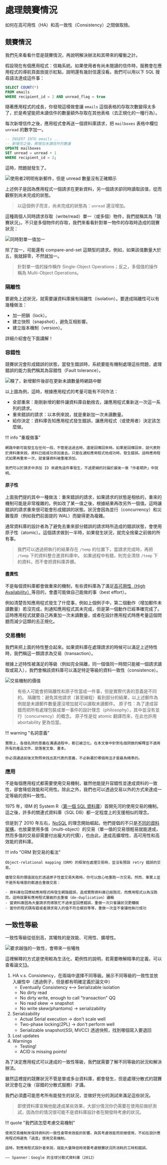 # 處理競賽情況

如何在高可用性（HA）和高一致性（Consistency）之間做取捨。

## 競賽情況

我們先來看看什麼是競賽情況，再說明解決辦法和其帶來的權衡之計。

假設現在有個應用程式：信箱系統。如果使用者有尚未閱讀的信件時，服務會在應用程式的導航頁面放提示紅點，說明還有幾封信還沒看。我們可以用以下 SQL 搜尋語法達成這件事：

```sql title="取得未讀信件數量"
SELECT COUNT(*)
FROM emails
WHERE recipient_id = 2 AND unread_flag = true
```

隨著應用程式的成長，你發現這樣做會讓 `emails` 這個表格的存取次數變得太多了，於是希望能把未讀信件的數量額外存取在其他表格（去正規化的一種行為）。

每次新增信件之後，應用程式會再送一個資料庫請求，把 `mailboxes` 表格中欄位 `unread` 的數字加一。

```sql title="去正規化以提升效率"
-- INSERT INTO emails ..
-- 新增完之後，再增加未讀信件的數量
UPDATE mailboxes
SET unread = unread + 1
WHERE recipient_id = 2;
```

這時，問題就發生了。

![使用者2明明有新郵件，但是 `unread` 數量沒有正確顯示](https://github.com/Vonng/ddia/raw/master/img/fig7-2.png)

上述例子是因為應用程式一個請求在更新資料，另一個請求卻同時讀取該值，從而觀察到尚未完成的狀態。

> 以這個例子而言，尚未完成的狀態為：`unread` 還沒增加。

這種兩個人同時請求存取（write/read）單一（或多個）物件，我們就稱其為「競賽狀況」。不只是多個物件的存取，我們來看看針對單一物件的存取時造成的競賽狀況：

![同時對單一值加一](https://github.com/Vonng/ddia/raw/master/img/fig7-1.png)

除了加一，可能還有 compare-and-set 這類型的請求。例如，如果該值數量大於五，我就歸零，不然就加一。

> 針對單一值的操作稱作 Single-Object Operations；反之，多個值的操作稱為 Multi-Object Operations。

### 隔離性

要避免上述狀況，就需要讓資料庫擁有隔離性（isolation）。要達成隔離性可以有幾種做法：

-   加一把鎖（lock）。
-   建立快照（snapshot），避免互相影響。
-   建立版本機制（version）。

詳細介紹會在下面講解！

### 容錯性

競賽狀況會形成錯誤的狀態，當發生錯誤時，系統要能有機制處理這些問題，處理錯誤的能力我們稱其為容錯性（Fault tolerance）。

![糗了，新增郵件後卻在更新未讀數量時網路中斷](https://github.com/Vonng/ddia/raw/master/img/fig7-3.png)

以上圖為例，這時，根據應用程式的考量可能有不同作法：

-   全部重來：剛剛新增的郵件讓資料庫自動捨去，讓應用程式重新送一次這一系列的請求。
-   重來錯誤的請求：以本例來說，就是重新加一次未讀數量。
-   給你決定：資料庫告知應用程式發生錯誤，讓應用程式（或使用者）決定該怎麼做。

!!! info "重複做事"

    網路中斷可能發生在任何一段，不管是送過去時，還是回傳回來時。如果是回傳回來，就代表對於資料庫來說，資料已經成功添加進去。只是在通知應用程式他成功時，發生錯誤。這時應用程式如果再重來一次，就會讓資料被重複添加。

    我們可以於請求中添加 ID 來避免這件事發生，不過更細的討論於最後一章「作者期許」中說明。

#### 原子性

上面我們提的其中一種做法：重來錯誤的請求，如果請求的狀態是相依的，重來的機制可能是非常複雜的。例如改了某一值之後，根據結果再改另外一個值。這時讓錯誤的請求重來很可能會形成錯誤的狀態。狀況會因為並行（concurrency）和災難復原（例如我們前面提的 WAL）而變得更為複雜。

通常資料庫的設計者為了避免去重來部分錯誤的請求時所造成的錯誤狀態，會使用原子性（atomic）。這個請求做到一半時，如果發生狀況，就完全捨棄之前做的所有事。

> 我們可以透過把執行的結果存在 `/temp` 的位置下，當請求完成時，再把 `/temp` 下的資料整合進資料庫中。
> 如果過程中有錯，則完全清除 `/temp` 下的資料，而不會把資料庫弄髒。

#### 盡責性

不是每個資料庫都會做重來的機制，有些資料庫為了滿足[高可用性（High Availability）](introduction.md#貫穿本書的目的)等目的，會盡可能做自己能做的事（best effort）。

例如清楚告知應用程式發生了什麼事，例如上個例子中，第二個動作（增加郵件未讀數量）若沒完成，則通知應用程式其未完成，但是第一個動作已經準確完成了。這時應用程式就要自己再重加一次未讀數量，或者在設計應用程式時應考量這個問題而減少這類的去正規化。

### 交易機制

我們來把上面的特性整合起來。如果資料庫在處理請求的時候可以滿足上述特性時，我們稱這一類請求為交易（transaction）。

根據上述特性被滿足的等級（例如完全隔離，同一個值同一時間只能被一個請求讀取或寫入），我們會稱該資料庫可以滿足特定等級的資料一致性（consistence）。

![交易機制的價值](images/transaction-representation.png)

> 有些人可能會把隔離性和原子性當成一件事，但是實際代表的意義是不同的。
> 隔離性：避免其他請求（甚至線程）看到部分的結果，以上述郵件為例就是未讀郵件數量還沒增加就可以讀取未讀郵件。
> 原子性：為了達成容錯而把所有處理包裝成單一事件的設計理念（philosophy），其中並沒有並行（concurrency）的概念。
> 原子性是從 atomic 翻譯而來，在此也許用 abortability 更為恰當。

!!! warning "名詞意義"

    實際上，各個名詞的意義在溝通過程中，都已被泛化。在本文章中針對名個詞做的解釋並不適用所有的產品文件、部落客文章、書本。

    你必須通過前後文對照來找出其代表的意義，不必執著於哪個用法才是最為精準的。

### 應用

不是每個應用程式都需要使用交易機制，雖然他能提升容錯性並達成資料的一致性，卻會降低效能和可用性。除此之外，我們也可以透過交易以外的方式來達成一定等級的資料一致性。

1975 年，IBM 的 System R（[第一個 SQL 資料庫](http://citeseerx.ist.psu.edu/viewdoc/download?doi=10.1.1.84.348&rep=rep1&type=pdf)）首開先河的使用交易的機制。這之後，許多的關連式資料庫（SQL DB）都一定程度上的支援相似的理念。

但是到了 2010 年左右，[NoSQL](data-model.md) 的理念開始崛起。他們提倡的不只是[不同的資料架構](data-model.md#文件式模型)，也放棄使用多值（multi-object）的交易（單一值的交易很輕易就能達成，然而多值的交易卻需要付出龐大的代價），也由此，達成高擴增性、高可用性和高效能的資料庫。

!!! info "ORM 對交易的看法"

    Object-relational mapping（ORM）的框架在處理交易時，並沒有預設 retry 錯誤的交易。

    儘管交易的價值就在於透過原子性當交易失敗時，你可以放心地重跑一次交易。然而，事實上並不是所有場景的都適合重做交易：

    - 資料庫在回應給應用程式時發生網路錯誤，造成實際資料庫已經跑完，而應用程式以為沒跑完。這時就要有應用程式層級的去重複（de-duplication）邏輯
    - 當資料庫因為大量請求而導致忙不過來並回應錯誤，重做一次只會讓狀況更糟糕
    - 當你的程式碼有錯或者請求寫入的值不符合綱目等等，重做一次並不會讓他執行成功

## 一致性等級

一致性等級從低到高，其犧牲的是效能、可用性、擴增性。

![要求越強的一致性，會帶來一些犧牲](images/consistency-sacrefice.png)

這裡解釋的方式是使用較為生活化、範例性的說明，若需要暸解精準的定義，可以查看論文[1][2][3]。

1. HA v.s. Consistency，在兩端中選擇不同等級。展示不同等級的一致性並放入線性中（透過例子，但是都有明確定義於論文中）
    - Eventually Consistency <--> Serializable isolation
    - No dirty read
    - No dirty write, enough to call "transaction" QQ
    - No read skew -> snapshot
    - No write skew(phantoms) -> serializability
2. Serializability
    - Actual Serial execution -> don't scale well
    - Two-phase locking(2PL) -> don't perform well
    - Serializable snapshot(SSI, MVCC) 透過快照，找到哪個寫入要退回
3. Lost updates
4. Warnings
    - Testing!
    - ACID is missing points!

為了決定應用程式可以達成的一致性等級，我們就需要了解不同等級的狀況和解決辦法。

雖然這裡提的競賽狀況不管是單或多台資料庫，都會發生，但是處理分散式的競賽狀況會在之後（容錯的分散式服務）才講。

我們必須盡可能思考所有能發生的狀況，並做好充分的測試來滿足這些狀況。

> 即使資料庫宣稱他能達成某些效果，大部分情況你仍需要在使用前做好測試，因為你的情況很可能不是資料庫設計者在開發時考慮的狀況。

!!! quote "我們該怎麼考慮交易機制"

    使用交易機制來保持資料的一致性會帶來效能的影響。與其考慮效能而拒絕使用，不如在設計應用程式時避免「過度」使用交易機制。

    這時，對應用程式設計者來說，就能大量降低時常要考慮競賽狀況所消耗的工時和錯誤。

    —— Spanner：Google 的全球分散式資料庫（2012）

[1]: https://www.microsoft.com/en-us/research/wp-content/uploads/2016/02/tr-95-51.pdf
[2]: http://pmg.csail.mit.edu/papers/adya-phd.pdf
[3]: http://arxiv.org/pdf/1302.0309.pdf
